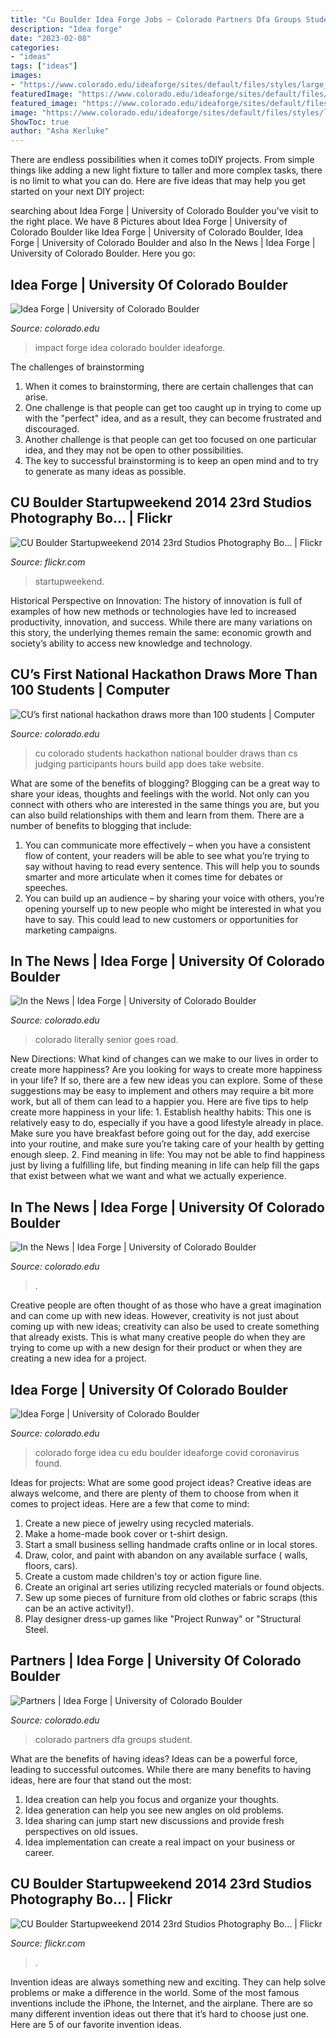 ```yaml
---
title: "Cu Boulder Idea Forge Jobs ~ Colorado Partners Dfa Groups Student"
description: "Idea forge"
date: "2023-02-08"
categories:
- "ideas"
tags: ["ideas"]
images:
- "https://www.colorado.edu/ideaforge/sites/default/files/styles/large_square_thumbnail/public/callout/impact_design2.png?itok=2a9E3YbW"
featuredImage: "https://www.colorado.edu/ideaforge/sites/default/files/styles/large_wide_thumbnail/public/callout/capture.png?itok=1ht-3n5z"
featured_image: "https://www.colorado.edu/ideaforge/sites/default/files/styles/slider/public/slider/cu_me-13396_b.jpg?itok=-sclv1oh"
image: "https://www.colorado.edu/ideaforge/sites/default/files/styles/large_square_thumbnail/public/callout/impact_design2.png?itok=2a9E3YbW"
ShowToc: true
author: "Asha Kerluke"
---
```



There are endless possibilities when it comes toDIY projects. From simple things like adding a new light fixture to taller and more complex tasks, there is no limit to what you can do. Here are five ideas that may help you get started on your next DIY project: 

	

		
searching about Idea Forge | University of Colorado Boulder you've visit to the right place. We have 8 Pictures about Idea Forge | University of Colorado Boulder like Idea Forge | University of Colorado Boulder, Idea Forge | University of Colorado Boulder and also In the News | Idea Forge | University of Colorado Boulder. Here you go:
		
    
## Idea Forge | University Of Colorado Boulder

<img loading=lazy src="https://www.colorado.edu/ideaforge/sites/default/files/styles/large_square_thumbnail/public/callout/impact_design2.png?itok=2a9E3YbW" onerror="this.onerror=null;this.src='https://tse2.mm.bing.net/th?id=OIP.roZyEiKV47fGGq0x84uOOQHaHa&amp;pid=15.1';" alt="Idea Forge | University of Colorado Boulder">

_Source: colorado.edu_

>impact forge idea colorado boulder ideaforge. 

	

The challenges of brainstorming
1. When it comes to brainstorming, there are certain challenges that can arise.
2. One challenge is that people can get too caught up in trying to come up with the "perfect" idea, and as a result, they can become frustrated and discouraged.
3. Another challenge is that people can get too focused on one particular idea, and they may not be open to other possibilities.
4. The key to successful brainstorming is to keep an open mind and to try to generate as many ideas as possible.

    
## CU Boulder Startupweekend 2014 23rd Studios Photography Bo… | Flickr

<img loading=lazy src="https://live.staticflickr.com/7074/13222747734_9458a95af2.jpg" onerror="this.onerror=null;this.src='https://tse2.mm.bing.net/th?id=OIP.tvx3FdEd_7rmw_E7Apn35QHaE8&amp;pid=15.1';" alt="CU Boulder Startupweekend 2014 23rd Studios Photography Bo… | Flickr">

_Source: flickr.com_

>startupweekend. 

	

Historical Perspective on Innovation:
The history of innovation is full of examples of how new methods or technologies have led to increased productivity, innovation, and success. While there are many variations on this story, the underlying themes remain the same: economic growth and society’s ability to access new knowledge and technology.

    
## CU’s First National Hackathon Draws More Than 100 Students | Computer

<img loading=lazy src="https://www.colorado.edu/cs/sites/default/files/styles/hero/public/article-image/cs-hackcu-0415.jpg?itok=-Gh-_jwb" onerror="this.onerror=null;this.src='https://tse4.mm.bing.net/th?id=OIP.O2Cf31EAzVH4r3KiRdvVlQHaE8&amp;pid=15.1';" alt="CU’s first national hackathon draws more than 100 students | Computer">

_Source: colorado.edu_

>cu colorado students hackathon national boulder draws than cs judging participants hours build app does take website. 

	

What are some of the benefits of blogging?
Blogging can be a great way to share your ideas, thoughts and feelings with the world. Not only can you connect with others who are interested in the same things you are, but you can also build relationships with them and learn from them. There are a number of benefits to blogging that include: 
1) You can communicate more effectively – when you have a consistent flow of content, your readers will be able to see what you’re trying to say without having to read every sentence. This will help you to sounds smarter and more articulate when it comes time for debates or speeches. 
2) You can build up an audience – by sharing your voice with others, you’re opening yourself up to new people who might be interested in what you have to say. This could lead to new customers or opportunities for marketing campaigns.

    
## In The News | Idea Forge | University Of Colorado Boulder

<img loading=lazy src="https://www.colorado.edu/ideaforge/sites/default/files/styles/large_wide_thumbnail/public/callout/img_6648_0.jpg?itok=xwcWL1-K" onerror="this.onerror=null;this.src='https://tse4.mm.bing.net/th?id=OIP.EdQpiTvvLstmsYEY_vZ6PAHaDt&amp;pid=15.1';" alt="In the News | Idea Forge | University of Colorado Boulder">

_Source: colorado.edu_

>colorado literally senior goes road. 

	

New Directions: What kind of changes can we make to our lives in order to create more happiness?
Are you looking for ways to create more happiness in your life? If so, there are a few new ideas you can explore. Some of these suggestions may be easy to implement and others may require a bit more work, but all of them can lead to a happier you. Here are five tips to help create more happiness in your life: 1. Establish healthy habits: This one is relatively easy to do, especially if you have a good lifestyle already in place. Make sure you have breakfast before going out for the day, add exercise into your routine, and make sure you’re taking care of your health by getting enough sleep. 2. Find meaning in life: You may not be able to find happiness just by living a fulfilling life, but finding meaning in life can help fill the gaps that exist between what we want and what we actually experience.

    
## In The News | Idea Forge | University Of Colorado Boulder

<img loading=lazy src="https://www.colorado.edu/ideaforge/sites/default/files/styles/large_wide_thumbnail/public/callout/capture.png?itok=1ht-3n5z" onerror="this.onerror=null;this.src='https://tse2.mm.bing.net/th?id=OIP.L-QlOq5qev0kXOnCqbMwjAHaDt&amp;pid=15.1';" alt="In the News | Idea Forge | University of Colorado Boulder">

_Source: colorado.edu_

>. 

	

Creative people are often thought of as those who have a great imagination and can come up with new ideas. However, creativity is not just about coming up with new ideas; creativity can also be used to create something that already exists. This is what many creative people do when they are trying to come up with a new design for their product or when they are creating a new idea for a project.

    
## Idea Forge | University Of Colorado Boulder

<img loading=lazy src="https://www.colorado.edu/ideaforge/sites/default/files/styles/slider/public/slider/cu_me-13396_b.jpg?itok=-sclv1oh" onerror="this.onerror=null;this.src='https://tse4.mm.bing.net/th?id=OIP.phtX29w-QvKbQe1GuavHOgHaCx&amp;pid=15.1';" alt="Idea Forge | University of Colorado Boulder">

_Source: colorado.edu_

>colorado forge idea cu edu boulder ideaforge covid coronavirus found. 

	

Ideas for projects: What are some good project ideas?
Creative ideas are always welcome, and there are plenty of them to choose from when it comes to project ideas. Here are a few that come to mind: 
1. Create a new piece of jewelry using recycled materials.
2. Make a home-made book cover or t-shirt design.
3. Start a small business selling handmade crafts online or in local stores.
4. Draw, color, and paint with abandon on any available surface ( walls, floors, cars).
5. Create a custom made children's toy or action figure line. 
6. Create an original art series utilizing recycled materials or found objects.
7. Sew up some pieces of furniture from old clothes or fabric scraps (this can be an active activity!). 
8. Play designer dress-up games like "Project Runway" or "Structural Steel.

    
## Partners | Idea Forge | University Of Colorado Boulder

<img loading=lazy src="https://www.colorado.edu/ideaforge/sites/default/files/styles/large_square_thumbnail/public/callout/dfa_cu_boulder_logo-small_0.jpg?itok=l3DuoRVu" onerror="this.onerror=null;this.src='https://tse4.mm.bing.net/th?id=OIP.BSQM-nmSeY5NsIUtMF9QjAHaHa&amp;pid=15.1';" alt="Partners | Idea Forge | University of Colorado Boulder">

_Source: colorado.edu_

>colorado partners dfa groups student. 

	

What are the benefits of having ideas?
Ideas can be a powerful force, leading to successful outcomes. While there are many benefits to having ideas, here are four that stand out the most: 
1. Idea creation can help you focus and organize your thoughts.
2. Idea generation can help you see new angles on old problems.
3. Idea sharing can jump start new discussions and provide fresh perspectives on old issues. 
4. Idea implementation can create a real impact on your business or career.

    
## CU Boulder Startupweekend 2014 23rd Studios Photography Bo… | Flickr

<img loading=lazy src="https://live.staticflickr.com/3828/13222740324_4e8814aecb_b.jpg" onerror="this.onerror=null;this.src='https://tse4.mm.bing.net/th?id=OIP.At0t0CKr1c_iwc_kgR28ewHaE8&amp;pid=15.1';" alt="CU Boulder Startupweekend 2014 23rd Studios Photography Bo… | Flickr">

_Source: flickr.com_

>. 

	

Invention ideas are always something new and exciting. They can help solve problems or make a difference in the world. Some of the most famous inventions include the iPhone, the Internet, and the airplane. There are so many different invention ideas out there that it’s hard to choose just one. Here are 5 of our favorite invention ideas.

